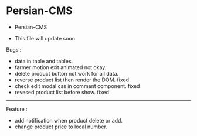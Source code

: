 # Persian-CMS

- Persian-CMS

- This file will update soon


Bugs :
- data in table and tables.
- farmer motion exit animated not okay.
- delete product button not work for all data.
- reverse product list then render the DOM.         fixed
- check edit modal css in comment component.        fixed
- revesed product list before show.                 fixed


---------------------------------------------------

Feature :
- add notification when product delete or add.
- change product price to local number.